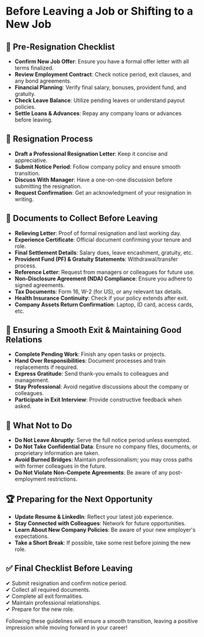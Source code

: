 # Before Leaving a Job or Shifting to a New Job

## 📝 Pre-Resignation Checklist
- **Confirm New Job Offer**: Ensure you have a formal offer letter with all terms finalized.
- **Review Employment Contract**: Check notice period, exit clauses, and any bond agreements.
- **Financial Planning**: Verify final salary, bonuses, provident fund, and gratuity.
- **Check Leave Balance**: Utilize pending leaves or understand payout policies.
- **Settle Loans & Advances**: Repay any company loans or advances before leaving.

## 📢 Resignation Process
- **Draft a Professional Resignation Letter**: Keep it concise and appreciative.
- **Submit Notice Period**: Follow company policy and ensure smooth transition.
- **Discuss With Manager**: Have a one-on-one discussion before submitting the resignation.
- **Request Confirmation**: Get an acknowledgment of your resignation in writing.

## 📄 Documents to Collect Before Leaving
- **Relieving Letter**: Proof of formal resignation and last working day.
- **Experience Certificate**: Official document confirming your tenure and role.
- **Final Settlement Details**: Salary dues, leave encashment, gratuity, etc.
- **Provident Fund (PF) & Gratuity Statements**: Withdrawal/transfer process.
- **Reference Letter**: Request from managers or colleagues for future use.
- **Non-Disclosure Agreement (NDA) Compliance**: Ensure you adhere to signed agreements.
- **Tax Documents**: Form 16, W-2 (for US), or any relevant tax details.
- **Health Insurance Continuity**: Check if your policy extends after exit.
- **Company Assets Return Confirmation**: Laptop, ID card, access cards, etc.

## 🤝 Ensuring a Smooth Exit & Maintaining Good Relations
- **Complete Pending Work**: Finish any open tasks or projects.
- **Hand Over Responsibilities**: Document processes and train replacements if required.
- **Express Gratitude**: Send thank-you emails to colleagues and management.
- **Stay Professional**: Avoid negative discussions about the company or colleagues.
- **Participate in Exit Interview**: Provide constructive feedback when asked.

## 🚫 What Not to Do
- **Do Not Leave Abruptly**: Serve the full notice period unless exempted.
- **Do Not Take Confidential Data**: Ensure no company files, documents, or proprietary information are taken.
- **Avoid Burned Bridges**: Maintain professionalism; you may cross paths with former colleagues in the future.
- **Do Not Violate Non-Compete Agreements**: Be aware of any post-employment restrictions.

## 🏆 Preparing for the Next Opportunity
- **Update Resume & LinkedIn**: Reflect your latest job experience.
- **Stay Connected with Colleagues**: Network for future opportunities.
- **Learn About New Company Policies**: Be aware of your new employer's expectations.
- **Take a Short Break**: If possible, take some rest before joining the new role.

## ✅ Final Checklist Before Leaving
✔ Submit resignation and confirm notice period.  
✔ Collect all required documents.  
✔ Complete all exit formalities.  
✔ Maintain professional relationships.  
✔ Prepare for the new role.  

Following these guidelines will ensure a smooth transition, leaving a positive impression while moving forward in your career!

